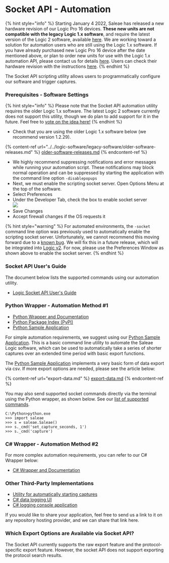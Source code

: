 # Socket API - Automation

{% hint style="info" %}
Starting January 4 2022, Saleae has released a new hardware revision of our Logic Pro 16 devices. **These new units are not compatible with the legacy Logic 1.x software**, and require the latest version of the Logic 2 software, available [here](https://www.saleae.com/downloads/). We are working toward a solution for automation users who are still using the Logic 1.x software. If you have already purchased new Logic Pro 16 device after the date mentioned above, or plan to order new units for use with the Logic 1.x automation API, please contact us for details [here](https://contact.saleae.com/hc/en-us/requests/new). Users can check their hardware revision with the instructions [here](../../datasheets-and-specifications/logic-hardware-revisions.md).&#x20;
{% endhint %}

The Socket API scripting utility allows users to programmatically configure our software and trigger captures.

### Prerequisites - Software Settings

{% hint style="info" %}
Please note that the Socket API automation utility requires the older Logic 1.x software. The latest Logic 2 software currently does not support this utility, though we do plan to add support for it in the future. Feel free to [vote on the idea here!](https://ideas.saleae.com/b/feature-requests/application-api/)
{% endhint %}

* Check that you are using the older Logic 1.x software below (we recommend version 1.2.29).

{% content-ref url="../../logic-software/legacy-software/older-software-releases.md" %}
[older-software-releases.md](../../logic-software/legacy-software/older-software-releases.md)
{% endcontent-ref %}

* We highly recommend suppressing notifications and error messages while running your automation script. These notifications may block normal operation and can be suppressed by starting the application with the command line option `-disablepopups`&#x20;
* Next, we must enable the scripting socket server. Open Options Menu at the top of the software.
* Select Preferences
* Under the Developer Tab, check the box to enable socket server\
  &#x20;![](https://trello-attachments.s3.amazonaws.com/5615390cb22fd44d4ccedc6f/396x306/67677307eaf2bd57d85b18c834c92149/check\_box.png)
* Save Changes
* Accept firewall changes if the OS requests it

{% hint style="warning" %}
For automated environments, the `-socket` command line option was previously used to automatically enable the scripting socket server. Unfortunately, we cannot recommend this moving forward due to a [known bug](https://github.com/saleae/SaleaeSocketApi/issues/14#issuecomment-656691914). We will fix this in a future release, which will be integrated into [Logic v2](https://discuss.saleae.com). For now, please use the Preferences Window as shown above to enable the socket server.
{% endhint %}

### Socket API User's Guide

The document below lists the supported commands using our automation utility.

* [Logic Socket API User's Guide](https://github.com/saleae/SaleaeSocketApi/blob/master/Doc/Logic%20Socket%20API%20Users%20Guide.md)

### Python Wrapper - Automation Method #1

* [Python Wrapper and Documentation](https://github.com/ppannuto/python-saleae)
* [Python Package Index (PyPI)](https://pypi.org/project/saleae/)
* [Python Sample Application](https://github.com/saleae/python-saleae-cli)

For simple automation requirements, we suggest using our [Python Sample Application](https://github.com/saleae/python-saleae-cli). This is a basic command line utility to automate the Saleae Logic software, which can be used to automatically take a series of shorter captures over an extended time period with basic export functions.

The [Python Sample Application](https://github.com/saleae/python-saleae-cli) implements a very basic form of data export via csv. If more export options are needed, please see the article below:

{% content-ref url="export-data.md" %}
[export-data.md](export-data.md)
{% endcontent-ref %}

You may also send supported socket commands directly via the terminal using the Python wrapper, as shown below. See our [list of supported commands](https://github.com/saleae/SaleaeSocketApi/blob/master/Doc/Logic%20Socket%20API%20Users%20Guide.md).

```
C:\Python>python.exe
>>> import saleae
>>> s = saleae.Saleae()
>>> s._cmd('set_capture_seconds, 1')
>>> s._cmd('capture')
```

### C# Wrapper - Automation Method #2

For more complex automation requirements, you can refer to our C# Wrapper below:

* [C# Wrapper and Documentation](https://github.com/saleae/SaleaeSocketApi)

### Other Third-Party Implementations

* [Utility for automatically starting captures](https://discuss.saleae.com/t/trigger-capture-from-command-line/297)
* [C# data logging UI](https://github.com/quarkng/SaleaeLogger)
* [C# logging console application](https://github.com/DuckPaddle/LumberJack-for-Saleae)

If you would like to share your application, feel free to send us a link to it on any repository hosting provider, and we can share that link here.

### Which Export Options are Available via Socket API?

The Socket API currently supports the raw export feature and the protocol-specific export feature. However, the socket API does not support exporting the protocol search results.
